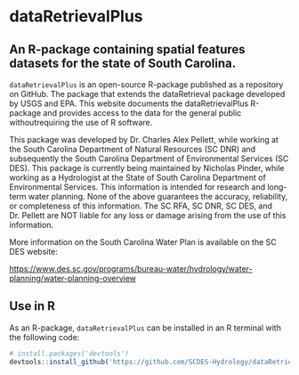 <!-- README.md is generated from README.Rmd. Please edit that file -->

# dataRetrievalPlus

## An R-package containing spatial features datasets for the state of South Carolina.

`dataRetrievalPlus` is an open-source R-package published as a repository on
GitHub. The package that extends the dataRetrieval package developed by USGS 
and EPA. This website documents the dataRetrievalPlus R-package and provides 
access to the data for the general public withoutrequiring the use of R software.

This package was developed by Dr. Charles Alex Pellett, while working at
the South Carolina Department of Natural Resources (SC DNR) and
subsequently the South Carolina Department of Environmental Services (SC
DES). This package is currently being maintained by Nicholas Pinder, while
working as a Hydrologist at the State of South Carolina Department of 
Environmental Services. This information is intended for research and long-term water
planning. None of the above guarantees the accuracy, reliability, or
completeness of this information. The SC RFA, SC DNR, SC DES, and
Dr. Pellett are NOT liable for any loss or damage arising from the use
of this information.


More information on the South Carolina Water Plan is available on the SC
DES website:

<https://www.des.sc.gov/programs/bureau-water/hydrology/water-planning/water-planning-overview>


## Use in R

As an R-package, `dataRetrievalPlus` can be installed in an R terminal with
the following code:

``` r
# install.packages('devtools') 
devtools::install_github('https://github.com/SCDES-Hydrology/dataRetrievalPlus')
```
